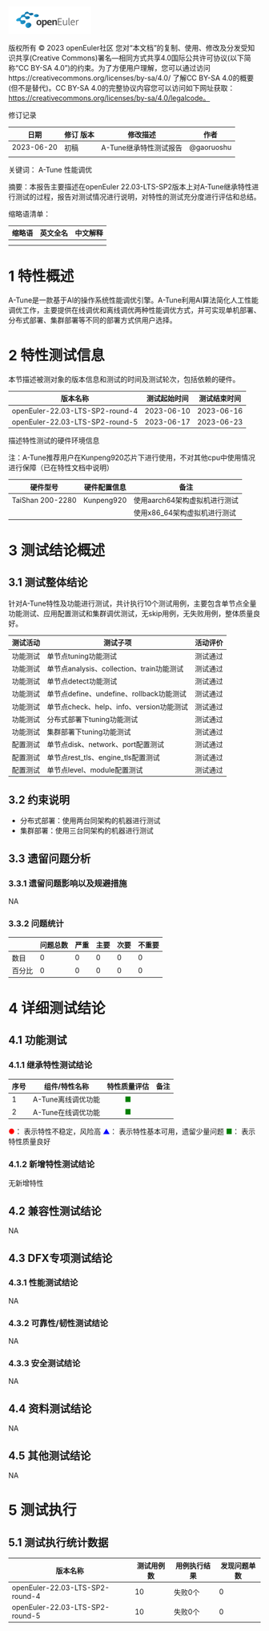 ![avatar](../../images/openEuler.png)


版权所有 © 2023  openEuler社区
 您对“本文档”的复制、使用、修改及分发受知识共享(Creative Commons)署名—相同方式共享4.0国际公共许可协议(以下简称“CC BY-SA 4.0”)的约束。为了方便用户理解，您可以通过访问https://creativecommons.org/licenses/by-sa/4.0/ 了解CC BY-SA 4.0的概要 (但不是替代)。CC BY-SA 4.0的完整协议内容您可以访问如下网址获取：https://creativecommons.org/licenses/by-sa/4.0/legalcode。

修订记录

| 日期       | 修订   版本 | 修改描述               | 作者       |
| ---------- | ----------- | ---------------------- | ---------- |
| 2023-06-20 | 初稿        | A-Tune继承特性测试报告 | @gaoruoshu |
|            |             |                        |            |

关键词： A-Tune 性能调优

摘要：本报告主要描述在openEuler 22.03-LTS-SP2版本上对A-Tune继承特性进行测试的过程，报告对测试情况进行说明，对特性的测试充分度进行评估和总结。


缩略语清单：

| 缩略语 | 英文全名 | 中文解释 |
| ------ | -------- | -------- |
|        |          |          |
|        |          |          |

# 1     特性概述

A-Tune是一款基于AI的操作系统性能调优引擎。A-Tune利用AI算法简化人工性能调优工作，主要提供在线调优和离线调优两种性能调优方式，并可实现单机部署、分布式部署、集群部署等不同的部署方式供用户选择。

# 2     特性测试信息

本节描述被测对象的版本信息和测试的时间及测试轮次，包括依赖的硬件。

| 版本名称                        | 测试起始时间 | 测试结束时间 |
| ------------------------------- | ------------ | ------------ |
| openEuler-22.03-LTS-SP2-round-4 | 2023-06-10   | 2023-06-16   |
| openEuler-22.03-LTS-SP2-round-5 | 2023-06-17   | 2023-06-23   |

描述特性测试的硬件环境信息

注：A-Tune推荐用户在Kunpeng920芯片下进行使用，不对其他cpu中使用情况进行保障（已在特性文档中说明）

| 硬件型号         | 硬件配置信息 | 备注                          |
| ---------------- | ------------ | ----------------------------- |
| TaiShan 200-2280 | Kunpeng920   | 使用aarch64架构虚拟机进行测试 |
|                  |              | 使用x86_64架构虚拟机进行测试  |

# 3     测试结论概述

## 3.1   测试整体结论

针对A-Tune特性及功能进行测试，共计执行10个测试用例，主要包含单节点全量功能测试、应用配置测试和集群调优测试，无skip用例，无失败用例，整体质量良好。

| 测试活动 | 测试子项                                  | 活动评价 |
| -------- | ----------------------------------------- | -------- |
| 功能测试 | 单节点tuning功能测试                      | 测试通过 |
| 功能测试 | 单节点analysis、collection、train功能测试 | 测试通过 |
| 功能测试 | 单节点detect功能测试                      | 测试通过 |
| 功能测试 | 单节点define、undefine、rollback功能测试  | 测试通过 |
| 功能测试 | 单节点check、help、info、version功能测试  | 测试通过 |
| 功能测试 | 分布式部署下tuning功能测试                | 测试通过 |
| 功能测试 | 集群部署下tuning功能测试                  | 测试通过 |
| 配置测试 | 单节点disk、network、port配置测试         | 测试通过 |
| 配置测试 | 单节点rest_tls、engine_tls配置测试        | 测试通过 |
| 配置测试 | 单节点level、module配置测试               | 测试通过 |

## 3.2   约束说明

- 分布式部署：使用两台同架构的机器进行测试
- 集群部署：使用三台同架构的机器进行测试

## 3.3   遗留问题分析

### 3.3.1 遗留问题影响以及规避措施

NA

### 3.3.2 问题统计

|        | 问题总数 | 严重 | 主要 | 次要 | 不重要 |
| ------ | -------- | ---- | ---- | ---- | ------ |
| 数目   | 0        | 0    | 0    | 0    | 0      |
| 百分比 | 0        | 0    | 0    | 0    | 0      |

# 4 详细测试结论

## 4.1 功能测试
### 4.1.1 继承特性测试结论

| 序号 | 组件/特性名称      |        特性质量评估        | 备注 |
| ---- | ------------------ | :------------------------: | ---- |
| 1    | A-Tune离线调优功能 | <font color=green>■</font> |      |
| 2    | A-Tune在线调优功能 | <font color=green>■</font> |      |

<font color=red>●</font>： 表示特性不稳定，风险高
<font color=blue>▲</font>： 表示特性基本可用，遗留少量问题
<font color=green>■</font>： 表示特性质量良好

### 4.1.2 新增特性测试结论

无新增特性

## 4.2 兼容性测试结论

NA

## 4.3 DFX专项测试结论

### 4.3.1 性能测试结论

NA

### 4.3.2 可靠性/韧性测试结论

NA

### 4.3.3 安全测试结论

NA

## 4.4 资料测试结论
NA

## 4.5 其他测试结论

NA

# 5     测试执行

## 5.1   测试执行统计数据

| 版本名称                        | 测试用例数 | 用例执行结果 | 发现问题单数 |
| ------------------------------- | ---------- | ------------ | ------------ |
| openEuler-22.03-LTS-SP2-round-4 | 10         | 失败0个      | 0            |
| openEuler-22.03-LTS-SP2-round-5 | 10         | 失败0个      | 0            |



 



 

 
